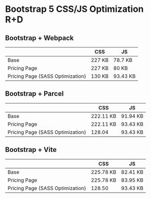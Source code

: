# Bootstrap 5 CSS/JS Optimization R+D

## Bootstrap + Webpack

|                                  | CSS | JS      |
|----------------------------------|-----|---------|
| Base                             | 227 KB | 78.7 KB |
| Pricing Page                     | 227 KB | 80 KB    |
| Pricing Page (SASS Optimization) | 130 KB | 93.43 KB |

## Bootstrap + Parcel

|                                  | CSS | JS       |
|----------------------------------|-----|----------|
| Base                             |  222.11 KB | 91.94 KB |
| Pricing Page                     | 222.11 KB | 93.43 KB |
| Pricing Page (SASS Optimization) | 128.04 | 93.43 KB |


## Bootstrap + Vite

|                                  | CSS | JS      |
|----------------------------------|-----|---------|
| Base                             |   225.78 KB | 82.41 KB |
| Pricing Page                     | 225.78 KB | 83.95 KB |
| Pricing Page (SASS Optimization) | 128.50 | 93.43 KB |